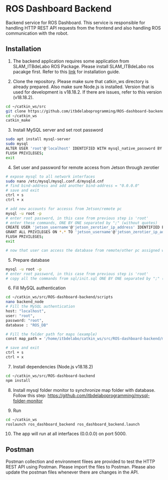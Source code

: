 # ROS Dashboard Backend

Backend service for ROS Dashboard. This service is responsible for handling HTTP REST API requests from the frontend and also handling ROS communication with the robot.

## Installation
1. The backend application requires some application from SLAM_ITBdeLabo ROS Package. Please install SLAM_ITBdeLabo ros pacakge first. Refer to this [link](https://github.com/itbdelaboprogramming/SLAM_ITBdeLabo) for installation guide.

2. Clone the repository. Please make sure that catkin_ws directory is already prepared. Also make sure Node.js is installed. Version that is used for development is v18.18.2. If there are issues, refer to this version (v18.18.2).
```bash
cd ~/catkin_ws/src
git clone https://github.com/itbdelaboprogramming/ROS-dashboard-backend.git
cd ~/catkin_ws
catkin_make
```

3. Install MySQL server and set root password
```bash
sudo apt install mysql-server
sudo mysql
ALTER USER 'root'@'localhost' IDENTIFIED WITH mysql_native_password BY 'root';
FLUSH PRIVILEGES;
exit
```

4. Set user and password for remote access from Jetson through zerotier
```bash
# expose mysql to all network interfaces
sudo nano /etc/mysql/mysql.conf.d/mysqld.cnf
# find bind-address and add another bind-address = "0.0.0.0"
# save and exit
ctrl + s
ctrl + x

# add new accounts for accesss from Jetson/remote pc
mysql -u root -p
# enter root password, in this case from previous step is 'root'
# enter these commands, ONE BY ONE separated by ";" (without quotes)
CREATE USER 'jetson_username'@'jetson_zerotier_ip_address' IDENTIFIED BY 'jetson_password';
GRANT ALL PRIVILEGES ON *.* TO 'jetson_username'@'jetson_zerotier_ip_address' WITH GRANT OPTION;
FLUSH PRIVILEGES;
exit

# now that user can access the database from remote/other pc assigned with that IP address.
```

5. Prepare database
```bash
mysql -u root -p
# enter root password, in this case from previous step is 'root'
# copy all the commands from sql/init.sql ONE BY ONE separated by ";" (without quotes)
```
6. Fill MySQL authentication
```bash
cd ~/catkin_ws/src/ROS-dashboard-backend/scripts
nano backend_node
# Fill the MySQL authentication
host: "localhost",
user: "root",
password: "root",
database : "ROS_DB"

# Fill the folder path for maps (example)
const map_path = '/home/itbdelabo/catkin_ws/src/ROS-dashboard-backend/map'

# save and exit
ctrl + s
ctrl + x
```

7. Install dependencies (Node.js v18.18.2)
```bash
cd ~/catkin_ws/src/ROS-dashboard-backend
npm install
```

8. Install mysql folder monitor to synchronize map folder with database. Follow this step: https://github.com/itbdelaboprogramming/mysql-folder-monitor

9. Run
```bash
cd ~/catkin_ws
roslaunch ros_dashboard_backend ros_dashboard_backend.launch
```

10. The app will run at all interfaces (0.0.0.0) on port 5000.

## Postman
Postman collection and environment filees are provided to test the HTTP REST API using Postman. Please import the files to Postman. Please also update the postman files whenever there are changes in the API.